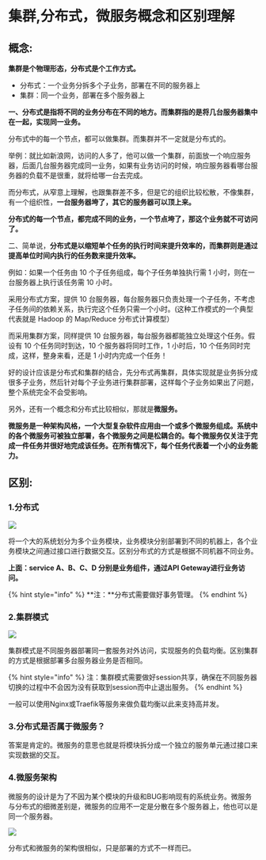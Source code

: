 # 集群,分布式，微服务概念和区别理解

## **概念:**

**集群是个物理形态，分布式是个工作方式。**

* 分布式：一个业务分拆多个子业务，部署在不同的服务器上
* 集群：同一个业务，部署在多个服务器上

**一、分布式是指将不同的业务分布在不同的地方。而集群指的是将几台服务器集中在一起，实现同一业务。**

分布式中的每一个节点，都可以做集群。而集群并不一定就是分布式的。

举例：就比如新浪网，访问的人多了，他可以做一个集群，前面放一个响应服务器，后面几台服务器完成同一业务，如果有业务访问的时候，响应服务器看哪台服务器的负载不是很重，就将给哪一台去完成。

而分布式，从窄意上理解，也跟集群差不多，但是它的组织比较松散，不像集群，有一个组织性，**一台服务器垮了，其它的服务器可以顶上来。**

**分布式的每一个节点，都完成不同的业务，一个节点垮了，那这个业务就不可访问了。**

二、简单说，**分布式是以缩短单个任务的执行时间来提升效率的，而集群则是通过提高单位时间内执行的任务数来提升效率。**

例如：如果一个任务由 10 个子任务组成，每个子任务单独执行需 1 小时，则在一台服务器上执行该任务需 10 小时。

采用分布式方案，提供 10 台服务器，每台服务器只负责处理一个子任务，不考虑子任务间的依赖关系，执行完这个任务只需一个小时。\(这种工作模式的一个典型代表就是 Hadoop 的 Map/Reduce 分布式计算模型）

而采用集群方案，同样提供 10 台服务器，每台服务器都能独立处理这个任务。假设有 10 个任务同时到达，10 个服务器将同时工作，1 小时后，10 个任务同时完成，这样，整身来看，还是 1 小时内完成一个任务！

好的设计应该是分布式和集群的结合，先分布式再集群，具体实现就是业务拆分成很多子业务，然后针对每个子业务进行集群部署，这样每个子业务如果出了问题，整个系统完全不会受影响。

另外，还有一个概念和分布式比较相似，那就是**微服务。**

**微服务是一种架构风格，一个大型复杂软件应用由一个或多个微服务组成。系统中的各个微服务可被独立部署，各个微服务之间是松耦合的。每个微服务仅关注于完成一件任务并很好地完成该任务。在所有情况下，每个任务代表着一个小的业务能力。**

## 区别:

### 1.分布式

![](https://img-blog.csdn.net/20170213134043567)

将一个大的系统划分为多个业务模块，业务模块分别部署到不同的机器上，各个业务模块之间通过接口进行数据交互。区别分布式的方式是根据不同机器不同业务。

**上面：service A、B、C、D 分别是业务组件，通过API Geteway进行业务访问。**

{% hint style="info" %}
**注：**分布式需要做好事务管理。
{% endhint %}

###  **2.集群模式**

![](https://img-blog.csdn.net/20170213132417777)

集群模式是不同服务器部署同一套服务对外访问，实现服务的负载均衡。区别集群的方式是根据部署多台服务器业务是否相同。

{% hint style="info" %}
注：集群模式需要做好session共享，确保在不同服务器切换的过程中不会因为没有获取到session而中止退出服务。
{% endhint %}

一般可以使用Nginx或Traefik等服务来做负载均衡以此来支持高并发。

### 3.分布式是否属于微服务？

答案是肯定的。微服务的意思也就是将模块拆分成一个独立的服务单元通过接口来实现数据的交互。

### 4.微服务架构

微服务的设计是为了不因为某个模块的升级和BUG影响现有的系统业务。微服务与分布式的细微差别是，微服务的应用不一定是分散在多个服务器上，他也可以是同一个服务器。  


![](https://img-blog.csdn.net/20170213133425286)

 分布式和微服务的架构很相似，只是部署的方式不一样而已。

